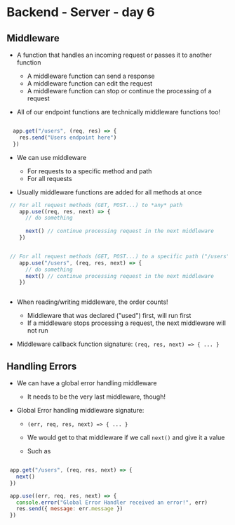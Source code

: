 

# Backend - Server - day 6

## Middleware

- A function that handles an incoming request or passes it to another function

  - A middleware function can send a response
  - A middleware function can edit the request
  - A middleware function can stop or continue the processing of a request


- All of our endpoint functions are technically middleware functions too!

```js

  app.get("/users", (req, res) => {
    res.send("Users endpoint here")
  })

```

- We can use middleware

  - For requests to a specific method and path
  - For all requests 


- Usually middleware functions are added for all methods at once


```js
 // For all request methods (GET, POST...) to *any* path
    app.use((req, res, next) => {
      // do something
        
      next() // continue processing request in the next middleware
    })


 // For all request methods (GET, POST...) to a specific path ("/users")
    app.use("/users", (req, res, next) => {
      // do something
      next() // continue processing request in the next middleware
    })



```

- When reading/writing middleware, the order counts!
  - Middleware that was declared ("used") first, will run first
  - If a middleware stops processing a request, the next middleware will not run


- Middleware callback function signature: `(req, res, next) => { ... }`


## Handling Errors

- We can have a global error handling middleware
  - It needs to be the very last middleware, though!

- Global Error handling middleware signature: 
  - `(err, req, res, next) => { ... }`

  - We would get to that middleware if we call `next()` and give it a value

  - Such as


 ```js

  app.get("/users", (req, res, next) => {
    next()
  })

  app.use((err, req, res, next) => {
    console.error("Global Error Handler received an error!", err)
    res.send({ message: err.message })
  })

  ```